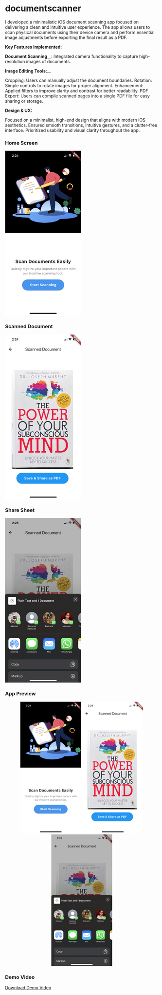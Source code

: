 # documentscanner

I developed a minimalistic iOS document scanning app focused on delivering a clean and intuitive user experience. The app allows users to scan physical documents using their device camera and perform essential image adjustments before exporting the final result as a PDF.

**Key Features Implemented:**

**Document Scanning**__: 
Integrated camera functionality to capture high-resolution images of documents.

**Image Editing Tools:**__

Cropping: Users can manually adjust the document boundaries.
Rotation: Simple controls to rotate images for proper alignment.
Enhancement: Applied filters to improve clarity and contrast for better readability.
PDF Export: Users can compile scanned pages into a single PDF file for easy sharing or storage.

**Design & UX:**

Focused on a minimalist, high-end design that aligns with modern iOS aesthetics.
Ensured smooth transitions, intuitive gestures, and a clutter-free interface.
Prioritized usability and visual clarity throughout the app.


### Home Screen
<img src="assets/app-ss-1.png" alt="Home Screen" width="250"/>

### Scanned Document
<img src="assets/app-ss-2.png" alt="Scanned Document" width="250"/>

### Share Sheet
<img src="assets/app-ss-3.png" alt="Share Sheet" width="250"/>

### App Preview
<p align="center">
  <img src="assets/app-ss-1.png" alt="Home Screen" width="200"/>
  <img src="assets/app-ss-2.png" alt="Scanned Document" width="200"/>
  <img src="assets/app-ss-3.png" alt="Share Sheet" width="200"/>
</p>

### Demo Video
[Download Demo Video](assets/app-vd1.mov)
